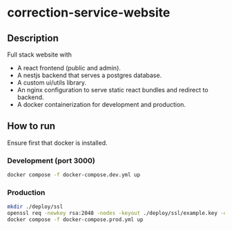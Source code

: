 # correction-service-website

## Description

Full stack website with

- A react frontend (public and admin).
- A nestjs backend that serves a postgres database.
- A custom ui/utils library.
- An nginx configuration to serve static react bundles and redirect to backend.
- A docker containerization for development and production.

## How to run

Ensure first that docker is installed.

### Development (port 3000)

```sh
docker compose -f docker-compose.dev.yml up
```

### Production

```sh
mkdir ./deploy/ssl
openssl req -newkey rsa:2048 -nodes -keyout ./deploy/ssl/example.key -out ./deploy/ssl/example.crt
docker compose -f docker-compose.prod.yml up
```
